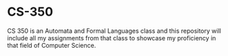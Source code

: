 # CS-350
CS 350 is an Automata and Formal Languages class and this repository will include all my assignments from that class to showcase my proficiency in that field of Computer Science.
